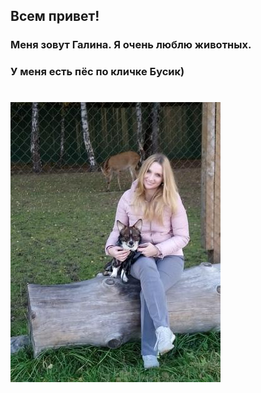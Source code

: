 ## Всем привет!

### Меня зовут Галина. Я очень люблю животных. 
### У меня есть пёс по кличке Бусик) 

# ![фото](img/DSC_0396.JPG)
